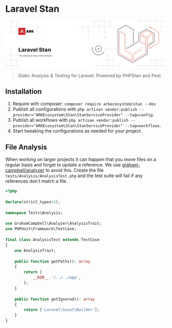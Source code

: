 # Laravel Stan

<p align="center">
    <img src="./banner.png" />
</p>

> Static Analysis & Testing for Laravel. Powered by PHPStan and Pest.

## Installation

1. Require with composer: `composer require arkecosystem/stan --dev`
2. Publish all configurations with `php artisan vendor:publish --provider="ARKEcosystem\Stan\StanServiceProvider" --tag=config`.
3. Publish all workflows with `php artisan vendor:publish --provider="ARKEcosystem\Stan\StanServiceProvider" --tag=workflows`.
4. Start tweaking the configurations as needed for your project.

## File Analysis

When working on larger projects it can happen that you move files on a regular basis and forget to update a reference. We use [graham-campbell/analyzer](https://github.com/GrahamCampbell/Analyzer) to avoid this. Create the file `tests/Analysis/AnalysisTest.php` and the test suite will fail if any references don't match a file.

```php
<?php

declare(strict_types=1);

namespace Tests\Analysis;

use GrahamCampbell\Analyzer\AnalysisTrait;
use PHPUnit\Framework\TestCase;

final class AnalysisTest extends TestCase
{
    use AnalysisTrait;

    public function getPaths(): array
    {
        return [
            __DIR__.'/../../app',
        ];
    }

    public function getIgnored(): array
    {
        return ['Laravel\Scout\Builder'];
    }
}
```
